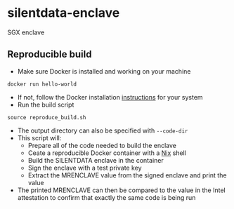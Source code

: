# silentdata-enclave
SGX enclave

## Reproducible build
- Make sure Docker is installed and working on your machine
```
docker run hello-world
```
- If not, follow the Docker installation [instructions](https://docs.docker.com/get-docker/) for your system
- Run the build script
```
source reproduce_build.sh
```
- The output directory can also be specified with `--code-dir`
- This script will: 
    - Prepare all of the code needed to build the enclave
    - Ceate a reproducible Docker container with a [Nix](https://nixos.org/manual/nix/stable/) shell
    - Build the SILENTDATA enclave in the container
    - Sign the enclave with a test private key
    - Extract the MRENCLAVE value from the signed enclave and print the value
- The printed MRENCLAVE can then be compared to the value in the Intel attestation to confirm that exactly the same code is being run
